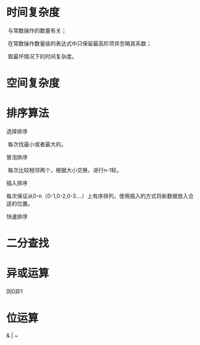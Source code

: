 







































# 时间复杂度

​	与常数操作的数量有关；

​	在常数操作数量级的表达式中只保留最高阶项并忽略其系数；

​	取最坏情况下的时间复杂度。

# 空间复杂度

# 排序算法

选择排序

​	每次找最小或者最大的。

冒泡排序

​	每次比较相邻两个，根据大小交换，进行n-1轮。

插入排序

​	每次保证从0-n（0-1,0-2,0-3....）上有序排列，使用插入的方式将新数据放入合适的位置。

快速排序

# 二分查找

# 异或运算

同0异1

# 位运算

& | ~